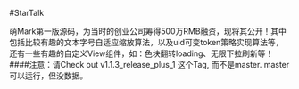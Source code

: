 #StarTalk

萌Mark第一版源码，为当时的创业公司筹得500万RMB融资，现将其公开！其中包括比较有趣的文本字号自适应缩放算法，以及uid可变token策略实现算法等，还有一些有趣的自定义View组件，如：色块翻转loading、无限下拉刷新等！
####注意：请Check out v1.1.3_release_plus_1 这个Tag, 而不是master. master可以运行，但没数据。